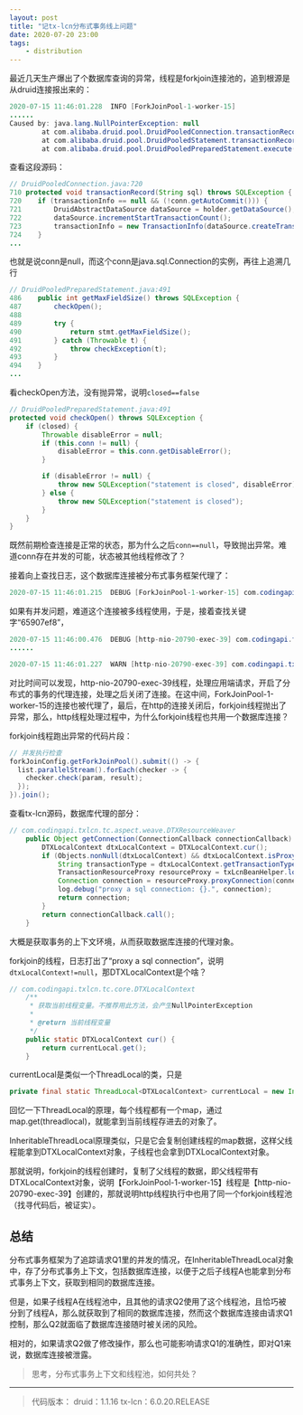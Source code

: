 ```yaml
---
layout: post
title: "记tx-lcn分布式事务线上问题"
date: 2020-07-20 23:00
tags:
    - distribution
---
```



最近几天生产爆出了个数据库查询的异常，线程是forkjoin连接池的，追到根源是从druid连接报出来的：

```java
2020-07-15 11:46:01.228  INFO [ForkJoinPool-1-worker-15]
......
Caused by: java.lang.NullPointerException: null
        at com.alibaba.druid.pool.DruidPooledConnection.transactionRecord(DruidPooledConnection.java:720)
        at com.alibaba.druid.pool.DruidPooledStatement.transactionRecord(DruidPooledStatement.java:284)
        at com.alibaba.druid.pool.DruidPooledPreparedStatement.execute(DruidPooledPreparedStatement.java:491)
```

查看这段源码：

```java
// DruidPooledConnection.java:720
710 protected void transactionRecord(String sql) throws SQLException {
720    if (transactionInfo == null && (!conn.getAutoCommit())) {
721        DruidAbstractDataSource dataSource = holder.getDataSource();
722        dataSource.incrementStartTransactionCount();
723        transactionInfo = new TransactionInfo(dataSource.createTransactionId());
724    }
...
```

也就是说conn是null，而这个conn是java.sql.Connection的实例，再往上追溯几行

```java
// DruidPooledPreparedStatement.java:491
486    public int getMaxFieldSize() throws SQLException {
487        checkOpen();
488
489        try {
490            return stmt.getMaxFieldSize();
491        } catch (Throwable t) {
492            throw checkException(t);
493        }
494    }
...
```

看checkOpen方法，没有抛异常，说明`closed==false`

```java
// DruidPooledPreparedStatement.java:491
protected void checkOpen() throws SQLException {
    if (closed) {
        Throwable disableError = null;
        if (this.conn != null) {
            disableError = this.conn.getDisableError();
        }

        if (disableError != null) {
            throw new SQLException("statement is closed", disableError);
        } else {
            throw new SQLException("statement is closed");
        }
    }
}
```

既然前期检查连接是正常的状态，那为什么之后`conn==null`，导致抛出异常。难道conn存在并发的可能，状态被其他线程修改了？

接着向上查找日志，这个数据库连接被分布式事务框架代理了：

```java
2020-07-15 11:46:01.215  DEBUG [ForkJoinPool-1-worker-15] com.codingapi.txlcn.tc.aspect.weave.DTXResourceWeaver - proxy a sql connection: com.codingapi.txlcn.tc.core.transaction.lcn.resource.LcnConnectionProxy@65907ef8.
```

如果有并发问题，难道这个连接被多线程使用，于是，接着查找关键字“65907ef8”，

```java
2020-07-15 11:46:00.476  DEBUG [http-nio-20790-exec-39] com.codingapi.txlcn.tc.aspect.weave.DTXResourceWeaver - proxy a sql connection: com.codingapi.txlcn.tc.core.transaction.lcn.resource.LcnConnectionProxy@65907ef8.
......

2020-07-15 11:46:01.227  WARN [http-nio-20790-exec-39] com.codingapi.txlcn.tc.core.transaction.lcn.resource.LcnConnectionProxy - transaction type[lcn] proxy connection:com.codingapi.txlcn.tc.core.transaction.lcn.resource.LcnConnectionProxy@65907ef8 closed.
```

对比时间可以发现，http-nio-20790-exec-39线程，处理应用端请求，开启了分布式的事务的代理连接，处理之后关闭了连接。在这中间，ForkJoinPool-1-worker-15的连接也被代理了，最后，在http的连接关闭后，forkjoin线程抛出了异常，那么，http线程处理过程中，为什么forkjoin线程也共用一个数据库连接？

forkjoin线程跑出异常的代码片段：

```java
// 并发执行检查
forkJoinConfig.getForkJoinPool().submit(() -> {
  list.parallelStream().forEach(checker -> {
    checker.check(param, result);
  });
}).join();
```

查看tx-lcn源码，数据库代理的部分：

```java
// com.codingapi.txlcn.tc.aspect.weave.DTXResourceWeaver
	public Object getConnection(ConnectionCallback connectionCallback) throws Throwable {
        DTXLocalContext dtxLocalContext = DTXLocalContext.cur();
        if (Objects.nonNull(dtxLocalContext) && dtxLocalContext.isProxy()) {
            String transactionType = dtxLocalContext.getTransactionType();
            TransactionResourceProxy resourceProxy = txLcnBeanHelper.loadTransactionResourceProxy(transactionType);
            Connection connection = resourceProxy.proxyConnection(connectionCallback);
            log.debug("proxy a sql connection: {}.", connection);
            return connection;
        }
        return connectionCallback.call();
    }
```

大概是获取事务的上下文环境，从而获取数据库连接的代理对象。

forkjoin的线程，日志打出了“proxy a sql connection”，说明`dtxLocalContext!=null`，那DTXLocalContext是个啥？

```java
// com.codingapi.txlcn.tc.core.DTXLocalContext
	/**
     * 获取当前线程变量。不推荐用此方法，会产生NullPointerException
     *
     * @return 当前线程变量
     */
    public static DTXLocalContext cur() {
        return currentLocal.get();
    }
```

currentLocal是类似一个ThreadLocal的类，只是

```java
private final static ThreadLocal<DTXLocalContext> currentLocal = new InheritableThreadLocal<>();
```

回忆一下ThreadLocal的原理，每个线程都有一个map，通过map.get(threadlocal)，就能拿到当前线程存进去的对象了。

InheritableThreadLocal原理类似，只是它会复制创建线程的map数据，这样父线程能拿到DTXLocalContext对象，子线程也会拿到DTXLocalContext对象。

那就说明，forkjoin的线程创建时，复制了父线程的数据，即父线程带有DTXLocalContext对象，说明【ForkJoinPool-1-worker-15】线程是【http-nio-20790-exec-39】创建的，那就说明http线程执行中也用了同一个forkjoin线程池（找寻代码后，被证实）。



## 总结

分布式事务框架为了追踪请求Q1里的并发的情况，在InheritableThreadLocal对象中，存了分布式事务上下文，包括数据库连接，以便于之后子线程A也能拿到分布式事务上下文，获取到相同的数据库连接。

但是，如果子线程A在线程池中，且其他的请求Q2使用了这个线程池，且恰巧被分到了线程A，那么就获取到了相同的数据库连接，然而这个数据库连接由请求Q1控制，那么Q2就面临了数据库连接随时被关闭的风险。

相对的，如果请求Q2做了修改操作，那么也可能影响请求Q1的准确性，即对Q1来说，数据库连接被泄露。



>  思考，分布式事务上下文和线程池，如何共处？

----------
> 代码版本：
> druid：1.1.16
> tx-lcn：6.0.20.RELEASE

